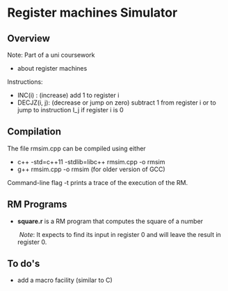 # Register machines Simulator

## Overview
Note: Part of a uni coursework
- about register machines

Instructions:
- INC(i) : (increase) add 1 to register i
- DECJZ(i, j): (decrease or jump on zero) subtract 1 from register i or to jump to instruction I_j if register i is 0

## Compilation 
The file rmsim.cpp can be compiled using either
- c++ -std=c++11 -stdlib=libc++ rmsim.cpp -o rmsim
- g++ rmsim.cpp -o rmsim (for older version of GCC)

Command-line flag -t prints a trace of the execution of the RM.

## RM Programs
- **square.r** is a RM program that computes the square of a number 
    
    &nbsp;_Note_: It expects to find its input in register 0 and will leave the result in register 0.

## To do's
- add a macro facility (similar to C)
